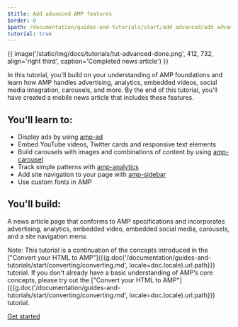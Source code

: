 ```yaml
---
$title: Add advanced AMP features
$order: 0
$path: /documentation/guides-and-tutorials/start/add_advanced/add_advanced.html
tutorial: true
---
```


{{ image('/static/img/docs/tutorials/tut-advanced-done.png', 412, 732, align='right third', caption='Completed news article') }}

In this tutorial, you'll build on your understanding of AMP foundations and learn how AMP handles advertising, analytics, embedded videos, social media integration, carousels, and more. By the end of this tutorial, you'll have created a mobile news article that includes these features.

## You’ll learn to:

- Display ads by using [amp-ad](/docs/reference/components/amp-ad.html)
- Embed YouTube videos, Twitter cards and responsive text elements
- Build carousels with images and combinations of content by using [amp-carousel](/docs/reference/components/amp-carousel.html)
- Track simple patterns with [amp-analytics](/docs/reference/components/amp-analytics.html)
- Add site navigation to your page with [amp-sidebar](/docs/reference/components/amp-sidebar.html)
- Use custom fonts in AMP

## You'll build:

A news article page that conforms to AMP specifications and incorporates advertising, analytics, embedded video, embedded social media, carousels, and a site navigation menu.

Note: This tutorial is a continuation of the concepts introduced in the ["Convert your HTML to AMP"]({{g.doc('/documentation/guides-and-tutorials/start/converting/converting.md', locale=doc.locale).url.path}}) tutorial. If you don't already have a basic understanding of AMP’s core concepts, please try out the ["Convert your HTML to AMP"]({{g.doc('/documentation/guides-and-tutorials/start/converting/converting.md', locale=doc.locale).url.path}}) tutorial.

<div class="start-button">
<a class="button" href="{{g.doc('/documentation/guides-and-tutorials/start/add_advanced/setting_up.md', locale=doc.locale).url.path}}"><span class="arrow-next">Get started</span></a>
</div>
